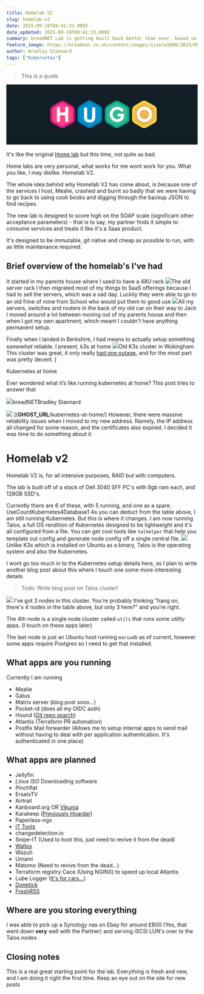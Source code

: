 ```yaml
---
title: Homelab V2
slug: homelab-v2
date: 2025-09-18T00:41:33.000Z
date_updated: 2025-09-18T00:41:33.000Z
summary: breadNET Lab is getting built back better than ever, based on Talos. Some new apps are lined up to get deployed!
feature_image: https://breadnet.co.uk/content/images/size/w1000/2025/09/IMG_2012.JPG
author: Bradley Stannard
tags: ["Kubernetes"]
---
```


> This is a quote


![](../../static/images/hugo.png)

It's like the original [Home lab](__GHOST_URL__/kubernetes-at-home/) but this time, not quite as bad.

Home labs are very personal, what works for me wont work for you. What you like, I may dislike. Homelab V2.

The whole idea behind why Homelab V2 has come about, is because one of the services I host, Mealie, crashed and burnt so badly that we were having to go back to using cook books and digging through the backup JSON to find recipes.

The new lab is designed to score high on the SOAP scale (significant other acceptance parameters) - that is to say, my partner finds it simple to consume services and treats it like it's a Saas product.

It's designed to be immutable, git native and cheap as possible to run, with as little maintenance required. 

## Brief overview of the homelab's I've had

It started in my parents house where I used to have a 48U rack
![](__GHOST_URL__/content/images/2020/06/EmbeddedImage--7-.jpg)The old server rack
I then migrated most of my things to SaaS offerings because I had to sell the servers, which was a sad day. Luckily they were able to go to an old frine of mine from School who would put them to good use
![](__GHOST_URL__/content/images/2025/09/IMG_3620-1.jpeg)All my servers, switches and routers in the back of my old car on their way to Jack
I moved around a lot between moving out of my parents house and then when I got my own apartment, which meant I couldn't have anything permanent setup.

Finally when I landed in Berkshire, I had means to actually setup something *somewhat* reliable. I present, k3s at home
![](__GHOST_URL__/content/images/size/w2000/2023/11/cluster-top-1.jpg)Old K3s cluster in Wokingham
This cluster was great, it only really [had one outage](https://documentation.breadnet.co.uk/outage/2023-11-26-04/), and for the most part was pretty decent.
[

Kubernetes at home

Ever wondered what it’s like running kubernetes at home? This post tries to answer that

![](__GHOST_URL__/content/images/size/w256h256/2020/06/favicon.png)breadNETBradley Stannard

![](__GHOST_URL__/content/images/2023/11/cluster-top-1.jpg)
](__GHOST_URL__/kubernetes-at-home/)
However, there were massive reliability issues when I moved to my new address. Namely, the IP address all changed for some reason, and the certificates also expired. I decided it was time to do something about it

# Homelab v2

Homelab V2 is, for all intensive purposes, RAID but with computers. 

The lab is built off of a stack of Dell 3040 SFF PC's with 8gb ram each, and 128GB SSD's. 

Currently there are 6 of these, with 5 running, and one as a spare.
UseCountKubernetes4Database1
As you can deduct from the table above, I am still running Kubernetes. But this is where it changes. I am now running Talos, a full OS rendition of Kubernetes designed to be lightweight and it's all configured from a file. You can get cool tools like `talhelper` that help you template out config and generate node config off a single central file.
![](__GHOST_URL__/content/images/2025/09/image-1.png)
Unlike K3s which is installed on Ubuntu as a binary, Talos is the operating system and also the Kubernetes. 

I wont go too much in to the Kubernetes setup details here, as I plan to write another blog post about this where I touch one some more interesting details

> Todo: Write blog post on Talos cluster!

![](__GHOST_URL__/content/images/2025/09/image-2.png)
I've got 3 nodes in this cluster. You're probably thinking "hang on, there's 4 nodes in the table above, but only 3 here?" and you're right.

The 4th node is a single node cluster called `utils` that runs some *utility* apps. (I touch on these apps later)

The last node is just an Ubuntu host running `mariadb` as of current, however some apps require Postgres so I need to get that installed.

## What apps are you running

Currently I am running

- Mealie
- Gatus
- Matrix server (blog post soon...)
- Pocket-id (does all my OIDC auth)
- Hound ([Git repo search](https://github.com/hound-search/hound))
- Atlantis (Terraform PR automation)
- Postfix Mail forwarder (Allows me to setup internal apps to send mail without having to deal with per application authentication. It's authenticated in one place)

## What apps are planned

- Jellyfin
- *Linux ISO* Downloading software
- Pinchflat
- ErsatxTV
- Airtrail
- Kanboard.org OR [Vikunja](https://vikunja.io)
- Karakeep ([Previously Hoarder](https://docs.karakeep.app))
- Paperless-ngx
- [IT Tools](https://github.com/CorentinTh/it-tools)
- changedetection.io
- Snipe-IT (Used to host this, just need to revive it from the dead)
- [Wallos](https://wallosapp.com)
- Wazuh
- Umami
- Matomo (Need to revive from the dead...)
- Terraform registry Cace (Using NGINX) to speed up local Atlantis
- Lube Logger ([It's for cars...](https://lubelogger.com))
- [Donetick](https://donetick.com)
- [FreshRSS](https://freshrss.org/index.html)

## Where are you storing everything

I was able to pick up a Synology nas on Ebay for around £800 (Yes, that went down **very** well with the Partner) and serving iSCSI LUN's over to the Talos nodes

## Closing notes

This is a real great starting point for the lab. Everything is fresh and new, and I am doing it right the first time. Keep an eye out on the site for new posts
